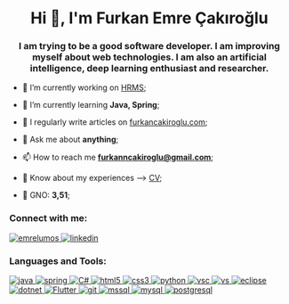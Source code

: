 <h1 align="center">Hi 👋, I'm Furkan Emre Çakıroğlu</h1>
<h3 align="center">I am trying to be a good software developer. I am improving myself about web technologies. I am also an artificial intelligence, deep learning enthusiast and researcher.</h3>

- 🔭 I’m currently working on [HRMS](https://github.com/Furkan394/HRMS);

- 🌱 I’m currently learning **Java, Spring**;

- 📝 I regularly write articles on [furkancakiroglu.com](https://www.furkancakiroglu.com);

- 💬 Ask me about **anything**;

- 📫 How to reach me **furkanncakiroglu@gmail.com**;

- 📄 Know about my experiences --> [CV](https://drive.google.com/drive/u/0/folders/1dzVJtZbH45TmWLbeJZayk8ayvLFZX0V-);

- 📝 GNO: **3,51**;

<h3 align="left">Connect with me:</h3>
<p align="left">
<a align="center" href="https://twitter.com/emrelumos"> <img alt="emrelumos" src="https://img.shields.io/badge/Twitter-0077B5?style=for-the-badge&logo=twitter&logoColor=white" alt="linkd" style="vertical-align:top margin:6px 4px">
<a align="center" href="https://www.linkedin.com/in/furkan-emre-cakiroglu/"> <img alt="linkedin" src="https://img.shields.io/badge/LinkedIn-0077B5?style=for-the-badge&logo=linkedin&logoColor=white" alt="linkd" style="vertical-align:top margin:6px 4px">
</a>
</p>

<h3 align="left">Languages and Tools:</h3>
<p align="left"> 
<a href="https://www.java.com" target="_blank"> <img src="https://img.shields.io/badge/Java-ED8B00?style=for-the-badge&logo=java&logoColor=purple" alt="java" style="vertical-align:top margin:6px 4px"> </a>
<a href="https://spring.io/" target="_blank"> <img src="https://img.shields.io/badge/Spring-ED8B00?style=for-the-badge&logo=spring&logoColor=green" alt="spring" style="vertical-align:top margin:6px 4px"> </a>
<a href="https://www.w3schools.com/cs/" target="_blank"> <img src="https://img.shields.io/badge/C%23-5C2D91?style=for-the-badge&logo=c-sharp&logoColor=white" alt="C#" style="vertical-align:top margin:6px 4px"> </a>
<a href="https://www.w3.org/html/" target="_blank"> <img src="https://img.shields.io/badge/Html5-ED8B00?style=for-the-badge&logo=html5&logoColor=white" alt="html5" style="vertical-align:top margin:6px 4px"/> </a>
<a href="https://www.w3schools.com/css/" target="_blank"> <img src="https://img.shields.io/badge/Css3-ED8B00?style=for-the-badge&logo=css3&logoColor=white" alt="css3" style="vertical-align:top margin:6px 4px"/> </a>
<a href="https://www.python.org" target="_blank"> <img src="https://img.shields.io/badge/Python-3776AB?style=for-the-badge&logo=python&logoColor=white" alt="python" style="vertical-align:top margin:6px 4px"> </a> 
<a href="https://code.visualstudio.com" target="_blank"> <img src="https://img.shields.io/badge/VS_Code-0078D4?style=for-the-badge&logo=visual%20studio%20code&logoColor=white" alt="vsc" style="vertical-align:top margin:6px 4px"/> </a>
<a href="https://visualstudio.microsoft.com/tr/" target="_blank"> <img src="https://img.shields.io/badge/VS_2019-5C2D91?style=for-the-badge&logo=visual%20studio&logoColor=white" alt="vs" style="vertical-align:top margin:6px 4px"/> </a>
<a href="https://www.eclipse.org/downloads/" target="_blank"> <img src="https://img.shields.io/badge/eclipse-121011?style=for-the-badge&logo=eclipse&logoColor=white" alt="eclipse" style="vertical-align:top margin:6px 4px"> </a>
<a href="https://dotnet.microsoft.com/" target="_blank"> <img src="https://img.shields.io/badge/.net-ED8B00?style=for-the-badge&logo=.net&logoColor=blue" alt="dotnet" style="vertical-align:top margin:6px 4px"> </a> 
<a href="https://flutter.dev" target="_blank"> <img src="https://img.shields.io/badge/Flutter-0175C2?style=for-the-badge&logo=flutter&logoColor=white" alt="Flutter" style="vertical-align:top margin:6px 4px"> </a> 
<a href="https://git-scm.com/" target="_blank"> <img src="https://img.shields.io/badge/Git-F05032?style=for-the-badge&logo=git&logoColor=white" alt="git" style="vertical-align:top margin:6px 4px"> </a>  
<a href="https://www.microsoft.com/en-us/sql-server" target="_blank"> <img src="https://img.shields.io/badge/MsSQL-5C2D91?style=for-the-badge&logoColor=white" alt="mssql" style="vertical-align:top margin:6px 4px"/> </a> 
<a href="https://www.mysql.com/" target="_blank"> <img src="https://img.shields.io/badge/MySQL-DD8A00?style=for-the-badge&logo=mysql&logoColor=white" alt="mysql" style="vertical-align:top margin:6px 4px"> </a> 
<a href="https://www.postgresql.org" target="_blank"> <img src="https://img.shields.io/badge/Postgresql-ED8B00?style=for-the-badge&logo=postgresql&logoColor=blue" alt="postgresql" style="vertical-align:top margin:6px 4px"/> </a> 
</p>
